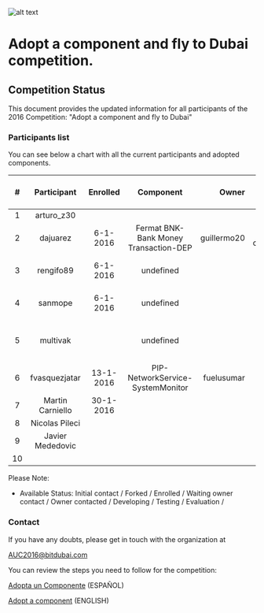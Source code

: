 ![alt text](https://github.com/bitDubai/media-kit/blob/master/Readme%20Image/Fermat%20Logotype/Fermat_Logo_3D.png "Fermat Logo")

# Adopt a component and fly to Dubai competition.

## Competition Status
This document provides the updated information for all participants of the 2016 Competition: "Adopt a component and fly to Dubai"

### Participants list

You can see below a chart with all the current participants and adopted components. 

| # | Participant | Enrolled |  Component | Owner | Status | Comments | Score | Amount Collected [USD] |
|:---:|:---:|:---:|:---:|---:|:---:|:---:|:---:|:---:|
|1|arturo_z30| | | | |issue#1 27-12-2015 empty|||
|2|dajuarez|6-1-2016| Fermat BNK-Bank Money Transaction-DEP | guillermo20 |owner contacted||||
|3|rengifo89|6-1-2016| undefined | |initial contact only |isue #8|||
|4|sanmope|6-1-2016 | undefined | | initial contact only |isue #9|||
|5|multivak| |undefined | | repor forked - not enrolled | issue #10 6-1-2016|||
|6|fvasquezjatar|13-1-2016 |PIP-NetworkService-SystemMonitor |fuelusumar| waiting owner contact ||||
|7|Martin Carniello |30-1-2016| | | |martincarniello@gmail.com|||
|8|Nicolas Pileci | | | | |nicolas.pileci@hotmail.com|||
|9|Javier Mededovic | | | | |mededovic_543@yahoo.com.ar|||
|10| | | | | ||||


Please Note: 
* Available Status: Initial contact / Forked / Enrolled / Waiting owner contact / Owner contacted / Developing / Testing / Evaluation / 


### Contact	
If you have any doubts, please get in touch with the organization at

AUC2016@bitdubai.com

You can review the steps you need to follow for the competition:

[Adopta un Componente](http://bitdubai.com/wp/adopta-un-componente) (ESPAÑOL)

[Adopt a component](http://bitdubai.com/wp/adopt-a-component) (ENGLISH)

